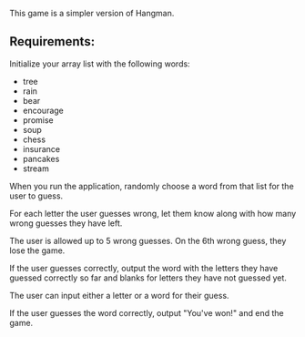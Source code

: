 This game is a simpler version of Hangman.

Requirements:
----------------
Initialize your array list with the following words:
- tree
- rain
- bear
- encourage
- promise
- soup
- chess
- insurance
- pancakes
- stream

When you run the application, randomly choose a word from that list for the user to guess.

For each letter the user guesses wrong, let them know along with how many wrong guesses they have left.

The user is allowed up to 5 wrong guesses. On the 6th wrong guess, they lose the game.

If the user guesses correctly, output the word with the letters they have guessed correctly so far and blanks for letters they have not guessed yet.

The user can input either a letter or a word for their guess.

If the user guesses the word correctly, output "You've won!" and end the game.